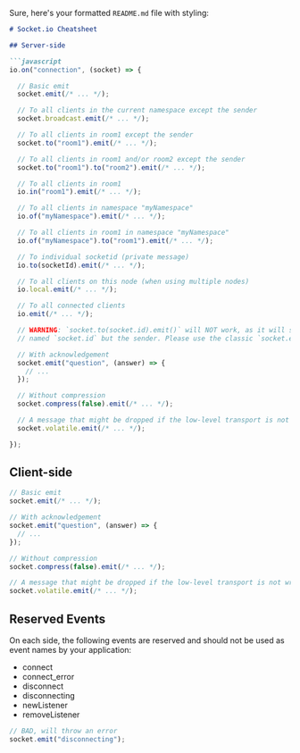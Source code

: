 Sure, here's your formatted `README.md` file with styling:

```markdown
# Socket.io Cheatsheet

## Server-side

```javascript
io.on("connection", (socket) => {

  // Basic emit
  socket.emit(/* ... */);

  // To all clients in the current namespace except the sender
  socket.broadcast.emit(/* ... */);

  // To all clients in room1 except the sender
  socket.to("room1").emit(/* ... */);

  // To all clients in room1 and/or room2 except the sender
  socket.to("room1").to("room2").emit(/* ... */);

  // To all clients in room1
  io.in("room1").emit(/* ... */);

  // To all clients in namespace "myNamespace"
  io.of("myNamespace").emit(/* ... */);

  // To all clients in room1 in namespace "myNamespace"
  io.of("myNamespace").to("room1").emit(/* ... */);

  // To individual socketid (private message)
  io.to(socketId).emit(/* ... */);

  // To all clients on this node (when using multiple nodes)
  io.local.emit(/* ... */);

  // To all connected clients
  io.emit(/* ... */);

  // WARNING: `socket.to(socket.id).emit()` will NOT work, as it will send to everyone in the room
  // named `socket.id` but the sender. Please use the classic `socket.emit()` instead.

  // With acknowledgement
  socket.emit("question", (answer) => {
    // ...
  });

  // Without compression
  socket.compress(false).emit(/* ... */);

  // A message that might be dropped if the low-level transport is not writable
  socket.volatile.emit(/* ... */);

});
```

## Client-side

```javascript
// Basic emit
socket.emit(/* ... */);

// With acknowledgement
socket.emit("question", (answer) => {
  // ...
});

// Without compression
socket.compress(false).emit(/* ... */);

// A message that might be dropped if the low-level transport is not writable
socket.volatile.emit(/* ... */);
```

## Reserved Events

On each side, the following events are reserved and should not be used as event names by your application:

- connect
- connect_error
- disconnect
- disconnecting
- newListener
- removeListener

```javascript
// BAD, will throw an error
socket.emit("disconnecting");
```
```

